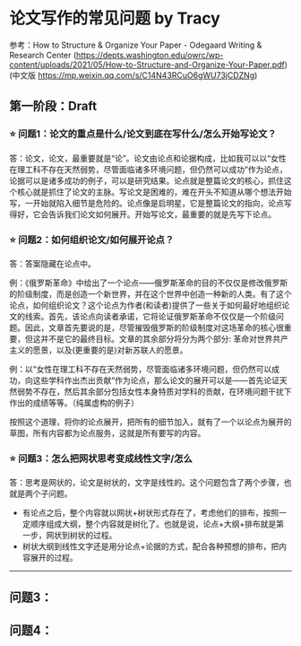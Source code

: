 # 论文写作的常见问题  by Tracy
参考：How to Structure & Organize Your Paper - Odegaard Writing & Research Center (https://depts.washington.edu/owrc/wp-content/uploads/2021/05/How-to-Structure-and-Organize-Your-Paper.pdf) (中文版 https://mp.weixin.qq.com/s/C14N43RCuO6gWU73jCDZNg)

## 第一阶段：Draft

### ⭐ 问题1：论文的重点是什么/论文到底在写什么/怎么开始写论文？

答：论文，论文，最重要就是“论”。论文由论点和论据构成，比如我可以以“女性在理工科不存在天然弱势，尽管面临诸多环境问题，但仍然可以成功”作为论点，论据可以是诸多成功的例子，可以是研究结果。论点就是整篇论文的核心，抓住这个核心就是抓住了论文的主脉。写论文是困难的，难在开头不知道从哪个想法开始写，一开始就陷入细节是危险的。论点像是启明星，它是整篇论文的指向，论点写得好，它会告诉我们论文如何展开。开始写论文，最重要的就是先写下论点。

### ⭐ 问题2：如何组织论文/如何展开论点？

答：答案隐藏在论点中。

例：《俄罗斯革命》中给出了一个论点——俄罗斯革命的目的不仅仅是修改俄罗斯的阶级制度，而是创造一个新世界，并在这个世界中创造一种新的人类。有了这个论点，如何组织论文？这个论点为作者(和读者)提供了一些关于如何最好地组织论文的线索。首先，该论点向读者承诺，它将论证俄罗斯革命不仅仅是一个阶级问题。因此，文章首先要说的是，尽管摧毁俄罗斯的阶级制度对这场革命的核心很重要，但这并不是它的最终目标。文章的其余部分将分为两个部分: 革命对世界共产主义的愿景，以及(更重要的是)对新苏联人的愿景。

例：以“女性在理工科不存在天然弱势，尽管面临诸多环境问题，但仍然可以成功，向这些学科作出杰出贡献“作为论点，那么论文的展开可以是——首先论证天然弱势不存在，然后其余部分包括女性本身特质对学科的贡献，在环境问题干扰下作出的成绩等等。（纯属虚构的例子）

按照这个道理，将你的论点展开，把所有的细节加入，就有了一个以论点为展开的草图，所有内容都为论点服务，这就是所有要写的内容。

### ⭐ 问题3：怎么把网状思考变成线性文字/怎么

答：思考是网状的，论文是树状的，文字是线性的。这个问题包含了两个步骤，也就是两个子问题。

- 有论点之后，整个内容就以网状+树状形式存在了，考虑他们的排布，按照一定顺序组成大纲，整个内容就是树化了。也就是说，论点+大纲+排布就是第一步，网状到树状的过程。
- 树状大纲到线性文字还是用分论点+论据的方式，配合各种预想的排布，把内容展开的过程。

---

## 问题3：

## 问题4：